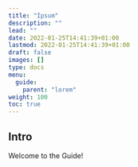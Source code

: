 ```yaml
---
title: "Ipsum"
description: ""
lead: ""
date: 2022-01-25T14:41:39+01:00
lastmod: 2022-01-25T14:41:39+01:00
draft: false
images: []
type: docs
menu:
  guide:
    parent: "lorem"
weight: 100
toc: true
---
```


## Intro

Welcome to the Guide!
